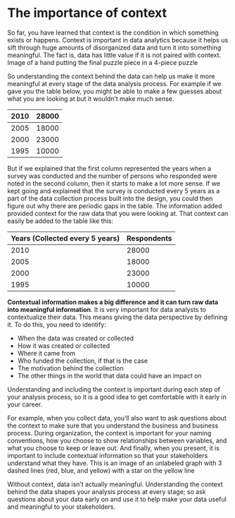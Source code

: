 # The importance of context

So far, you have learned that context is the condition in which something exists or happens. Context is important in data analytics because it helps us sift through huge amounts of disorganized data and turn it into something meaningful. The fact is, data has little value if it is not paired with context. 
Image of a hand putting the final puzzle piece in a 4-piece puzzle

So understanding the context behind the data can help us make it more meaningful at every stage of the data analysis process. For example if we gave you the table below, you might be able to make a few guesses about what you are looking at but it wouldn’t make much sense. 

| 2010 | 28000 |
|------|-------|
| 2005 | 18000 |
| 2000 | 23000 |
| 1995 | 10000 |

But if we explained that the first column represented the years when a survey was conducted and the number of persons who responded were noted in the second column, then it starts to make a lot more sense. If we kept going and explained that the survey is conducted every 5 years as a part of the data collection process built into the design, you could then figure out why there are periodic gaps in the table. The information added provided context for the raw data that you were looking at. That context can easily be added to the table like this:

| Years (Collected every 5 years) | Respondents |
|---------------------------------|-------------|
| 2010                            | 28000       |
| 2005                            | 18000       |
| 2000                            | 23000       |
| 1995                            | 10000       |

**Contextual information makes a big difference and it can turn raw data into meaningful information**. It is very important for data analysts to contextualize their data. This means giving the data perspective by defining it. To do this, you need to identify:

* When the data was created or collected
* How it was created or collected
* Where it came from
* Who funded the collection, if that is the case
* The motivation behind the collection
* The other things in the world that data could have an impact on

Understanding and including the context is important during each step of your analysis process, so it is a good idea to get comfortable with it early in your career.

For example, when you collect data, you’ll also want to ask questions about the context to make sure that you understand the business and business process. During organization, the context is important for your naming conventions, how you choose to show relationships between variables, and what you choose to keep or leave out. And finally, when you present, it is important to include contextual information so that your stakeholders understand what they have. 
This is an image of an unlabeled graph with 3 dashed lines (red, blue, and yellow) with a star on the yellow line

Without context, data isn’t actually meaningful. Understanding the context behind the data shapes your analysis process at every stage; so ask questions about your data early on and use it to help make your data useful and meaningful to your stakeholders.  